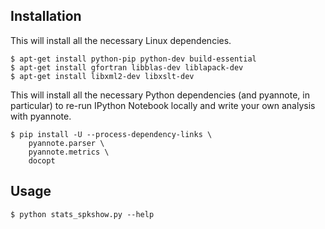 
## Installation

This will install all the necessary Linux dependencies.

```
$ apt-get install python-pip python-dev build-essential
$ apt-get install gfortran libblas-dev liblapack-dev
$ apt-get install libxml2-dev libxslt-dev
```

This will install all the necessary Python dependencies (and pyannote, in particular) to re-run IPython Notebook locally and write your own analysis with pyannote.

```
$ pip install -U --process-dependency-links \
    pyannote.parser \
    pyannote.metrics \
    docopt
```

## Usage

```
$ python stats_spkshow.py --help
```
